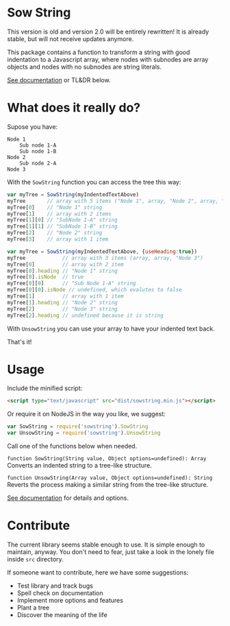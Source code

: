 # Sow String

This version is old and version 2.0 will be entirely rewritten! It is already stable, but will not receive updates anymore.

This package contains a function to transform a string with good indentation to a Javascript array, where nodes with subnodes are array objects and nodes with no subnodes are string literals.

[See documentation](https://ezaca.github.io/sowstring/docs/) or TL&DR below.

# What does it really do?

Supose you have:
```
Node 1
    Sub node 1-A
    Sub node 1-B
Node 2
    Sub node 2-A
Node 3
```

With the `SowString` function you can access the tree this way:
```js
var myTree = SowString(myIndentedTextAbove)
myTree       // array with 5 items ("Node 1", array, "Node 2", array, "Node 3")
myTree[0]    // "Node 1" string
myTree[1]    // array with 2 items
myTree[1][0] // "SubNode 1-A" string
myTree[1][1] // "SubNode 1-B" string
myTree[2]    // "Node 2" string
myTree[3]    // array with 1 item

var myTree = SowString(myIndentedTextAbove, {useHeading:true})
myTree            // array with 3 items (array, array, "Node 3")
myTree[0]         // array with 2 item
myTree[0].heading // "Node 1" string
myTree[0].isNode  // true
myTree[0][0]      // "Sub Node 1-A" string
myTree[0][0].isNode // undefined, which evalutes to false
myTree[1]         // array with 1 item
myTree[1].heading // "Node 2" string
myTree[2]         // "Node 3" string
myTree[2].heading // undefined because it is string
```

With `UnsowString` you can use your array to have your indented text back.

That's it!

# Usage

Include the minified script:

```html
<script type="text/javascript" src="dist/sowstring.min.js"></script>
```

Or require it on NodeJS in the way you like, we suggest:

```js
var SowString = require('sowstring').SowString
var UnsowString = require('sowstring').UnsowString
```

Call one of the functions below when needed.

`function SowString(String value, Object options=undefined): Array`
Converts an indented string to a tree-like structure.

`function UnsowString(Array value, Object options=undefined): String`
Reverts the process making a similar string from the tree-like structure.

[See documentation](https://ezaca.github.io/sowstring/docs/) for details and options.

# Contribute

The current library seems stable enough to use. It is simple enough to maintain, anyway. You don't need to fear, just take a look in the lonely file inside `src` directory.

If someone want to contribute, here we have some suggestions:

- Test library and track bugs
- Spell check on documentation
- Implement more options and features
- Plant a tree
- Discover the meaning of the life
